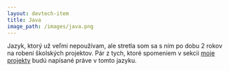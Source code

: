 ```yaml
---
layout: devtech-item
title: Java
image_path: /images/java.png
---
```


Jazyk, ktorý už veľmi nepoužívam, ale stretla som sa s ním po dobu 2 rokov na robení školských projektov. Pár z tych, ktoré spomeniem v sekcii <a href="/projects">moje projekty</a> budú napísané práve v tomto jazyku.  
